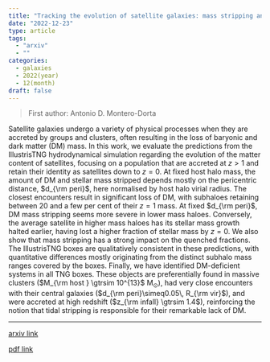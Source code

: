 ```yaml
---
title: "Tracking the evolution of satellite galaxies: mass stripping and dark-matter deficient galaxies"
date: "2022-12-23"
type: article
tags:
  - "arxiv"
  - ""
categories:
  - galaxies
  - 2022(year)
  - 12(month)
draft: false
---
```


> First author: Antonio D. Montero-Dorta

 Satellite galaxies undergo a variety of physical processes when they are
accreted by groups and clusters, often resulting in the loss of baryonic and
dark matter (DM) mass. In this work, we evaluate the predictions from the
IllustrisTNG hydrodynamical simulation regarding the evolution of the matter
content of satellites, focusing on a population that are accreted at $z>1$ and
retain their identity as satellites down to $z=0$. At fixed host halo mass, the
amount of DM and stellar mass stripped depends mostly on the pericentric
distance, $d_{\rm peri}$, here normalised by host halo virial radius. The
closest encounters result in significant loss of DM, with subhaloes retaining
between 20 and a few per cent of their $z=1$ mass. At fixed $d_{\rm peri}$, DM
mass stripping seems more severe in lower mass haloes. Conversely, the average
satellite in higher mass haloes has its stellar mass growth halted earlier,
having lost a higher fraction of stellar mass by $z=0$. We also show that mass
stripping has a strong impact on the quenched fractions. The IllustrisTNG boxes
are qualitatively consistent in these predictions, with quantitative
differences mostly originating from the distinct subhalo mass ranges covered by
the boxes. Finally, we have identified DM-deficient systems in all TNG boxes.
These objects are preferentially found in massive clusters ($M_{\rm host }
\gtrsim 10^{13}$ M$_\odot$), had very close encounters with their central
galaxies ($d_{\rm peri}\simeq0.05\, R_{\rm vir}$), and were accreted at high
redshift ($z_{\rm infall} \gtrsim 1.4$), reinforcing the notion that tidal
stripping is responsible for their remarkable lack of DM.

---
[arxiv link](http://arxiv.org/abs/2212.12090v1)

[pdf link](http://arxiv.org/pdf/2212.12090v1)